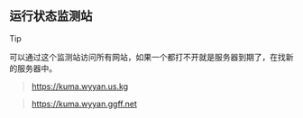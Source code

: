 ## 运行状态监测站
> [!TIP]
> 可以通过这个监测站访问所有网站，如果一个都打不开就是服务器到期了，在找新的服务器中。

> https://kuma.wyyan.us.kg

>https://kuma.wyyan.ggff.net